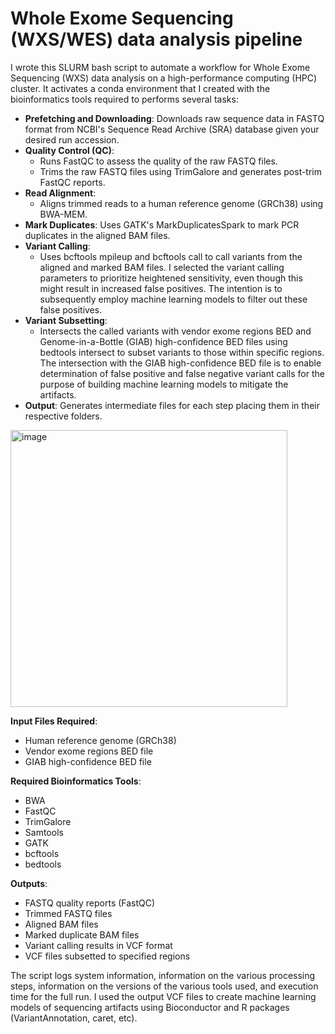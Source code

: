 # Whole Exome Sequencing (WXS/WES) data analysis pipeline

I wrote this SLURM bash script to automate a workflow for Whole Exome Sequencing (WXS) data analysis on a high-performance computing (HPC) cluster. It activates a conda environment that I created with the bioinformatics tools required to performs several tasks:

- **Prefetching and Downloading**: Downloads raw sequence data in FASTQ format from NCBI's Sequence Read Archive (SRA) database given your desired run accession.
- **Quality Control (QC)**:
  - Runs FastQC to assess the quality of the raw FASTQ files.
  - Trims the raw FASTQ files using TrimGalore and generates post-trim FastQC reports.
- **Read Alignment**:
  - Aligns trimmed reads to a human reference genome (GRCh38) using BWA-MEM.
- **Mark Duplicates**: Uses GATK's MarkDuplicatesSpark to mark PCR duplicates in the aligned BAM files.
- **Variant Calling**:
  - Uses bcftools mpileup and bcftools call to call variants from the aligned and marked BAM files. I selected the variant calling parameters to prioritize heightened sensitivity, even though this might result in increased false positives. The intention is to subsequently employ machine learning models to filter out these false positives.
- **Variant Subsetting**:
  - Intersects the called variants with vendor exome regions BED and Genome-in-a-Bottle (GIAB) high-confidence BED files using bedtools intersect to subset variants to those within specific regions. The intersection with the GIAB high-confidence BED file is to enable determination of false positive and false negative variant calls for the purpose of building machine learning models to mitigate the artifacts.
- **Output**: Generates intermediate files for each step placing them in their respective folders.
<img width="443" alt="image" src="https://github.com/felixm3/exome-sequencing/assets/43228120/64ade30c-31a4-46dd-817d-c94ac0100a84">


**Input Files Required**:
- Human reference genome (GRCh38)
- Vendor exome regions BED file
- GIAB high-confidence BED file

**Required Bioinformatics Tools**:
- BWA
- FastQC
- TrimGalore
- Samtools
- GATK
- bcftools
- bedtools

**Outputs**:
- FASTQ quality reports (FastQC)
- Trimmed FASTQ files
- Aligned BAM files
- Marked duplicate BAM files
- Variant calling results in VCF format
- VCF files subsetted to specified regions



The script logs system information, information on the various processing steps, information on the versions of the various tools used, and execution time for the full run. I used the output VCF files to create machine learning models of sequencing artifacts using Bioconductor and R packages (VariantAnnotation, caret, etc).
